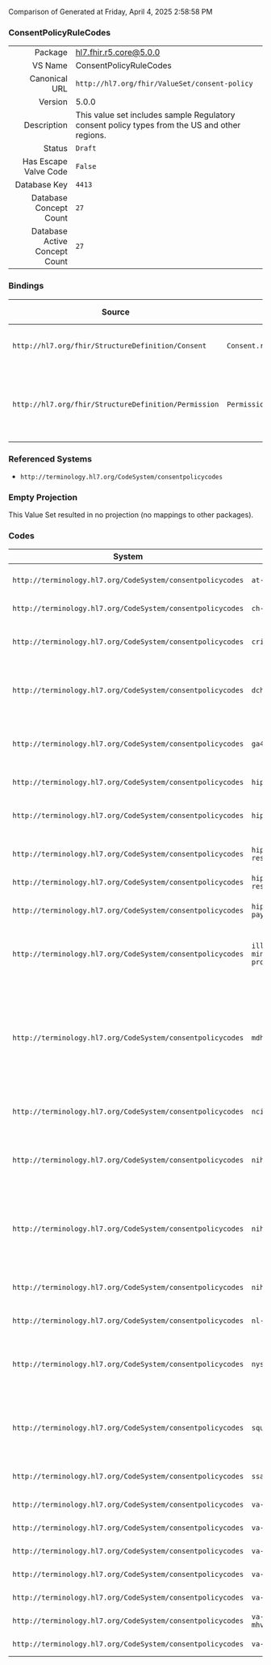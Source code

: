 Comparison of 
Generated at Friday, April 4, 2025 2:58:58 PM

### ConsentPolicyRuleCodes

|      |     |
| ---: | --- |
| Package | hl7.fhir.r5.core@5.0.0 |
| VS Name | ConsentPolicyRuleCodes |
| Canonical URL | `http://hl7.org/fhir/ValueSet/consent-policy` |
| Version | 5.0.0 |
| Description | This value set includes sample Regulatory consent policy types from the US and other regions. |
| Status | `Draft` |
| Has Escape Valve Code | `False` |
| Database Key | `4413` |
| Database Concept Count | `27` |
| Database Active Concept Count | `27` |
### Bindings

| Source | Element | Binding | Strength | Element Short |
| ------ | ------- | ------- | -------- | ------------- |
| `http://hl7.org/fhir/StructureDefinition/Consent` | `Consent.regulatoryBasis` | `http://hl7.org/fhir/ValueSet/consent-policy` | `Example` | Regulations establishing base Consent |
| `http://hl7.org/fhir/StructureDefinition/Permission` | `Permission.justification.basis` | `http://hl7.org/fhir/ValueSet/consent-policy` | `Example` | The regulatory grounds upon which this Permission builds |

### Referenced Systems

* `http://terminology.hl7.org/CodeSystem/consentpolicycodes`
### Empty Projection

This Value Set resulted in no projection (no mappings to other packages).

### Codes

| System | Code | Display |
| ------ | ---- | ------- |
| `http://terminology.hl7.org/CodeSystem/consentpolicycodes` | `at-elga` | AT ELGA Opt-in Consent |
| `http://terminology.hl7.org/CodeSystem/consentpolicycodes` | `ch-epr` | CH EPR Consent |
| `http://terminology.hl7.org/CodeSystem/consentpolicycodes` | `cric` | Common Rule Informed Consent |
| `http://terminology.hl7.org/CodeSystem/consentpolicycodes` | `dch-3927` | Michigan behavior and mental health consent |
| `http://terminology.hl7.org/CodeSystem/consentpolicycodes` | `ga4gh` | Population origins and ancestry research consent |
| `http://terminology.hl7.org/CodeSystem/consentpolicycodes` | `hipaa-auth` | HIPAA Authorization |
| `http://terminology.hl7.org/CodeSystem/consentpolicycodes` | `hipaa-npp` | HIPAA Notice of Privacy Practices |
| `http://terminology.hl7.org/CodeSystem/consentpolicycodes` | `hipaa-research` | HIPAA Research Authorization |
| `http://terminology.hl7.org/CodeSystem/consentpolicycodes` | `hipaa-restrictions` | HIPAA Restrictions |
| `http://terminology.hl7.org/CodeSystem/consentpolicycodes` | `hipaa-self-pay` | HIPAA Self-Pay Restriction |
| `http://terminology.hl7.org/CodeSystem/consentpolicycodes` | `illinois-minor-procedure` | Illinois Consent by Minors to Medical Procedures |
| `http://terminology.hl7.org/CodeSystem/consentpolicycodes` | `mdhhs-5515` | Michigan MDHHS-5515 Consent to Share Behavioral Health Information for Care Coordination Purposes |
| `http://terminology.hl7.org/CodeSystem/consentpolicycodes` | `nci` | NCI Cancer Clinical Trial consent |
| `http://terminology.hl7.org/CodeSystem/consentpolicycodes` | `nih-527` | NIH Authorization for the Release of Medical Information |
| `http://terminology.hl7.org/CodeSystem/consentpolicycodes` | `nih-grdr` | NIH Global Rare Disease Patient Registry and Data Repository consent |
| `http://terminology.hl7.org/CodeSystem/consentpolicycodes` | `nih-hipaa` | HHS NIH HIPAA Research Authorization |
| `http://terminology.hl7.org/CodeSystem/consentpolicycodes` | `nl-lsp` | NL LSP Permission |
| `http://terminology.hl7.org/CodeSystem/consentpolicycodes` | `nyssipp` | New York State Surgical and Invasive Procedure Protocol |
| `http://terminology.hl7.org/CodeSystem/consentpolicycodes` | `squaxin` | Squaxin Indian behavioral health and HIPAA consent |
| `http://terminology.hl7.org/CodeSystem/consentpolicycodes` | `ssa-827` | SSA Authorization to Disclose |
| `http://terminology.hl7.org/CodeSystem/consentpolicycodes` | `va-10-0484` | VA Form 10-0484 |
| `http://terminology.hl7.org/CodeSystem/consentpolicycodes` | `va-10-0485` | VA Form 10-0485 |
| `http://terminology.hl7.org/CodeSystem/consentpolicycodes` | `va-10-10116` | VA Form 10-10-10116 |
| `http://terminology.hl7.org/CodeSystem/consentpolicycodes` | `va-10-5345` | VA Form 10-5345 |
| `http://terminology.hl7.org/CodeSystem/consentpolicycodes` | `va-10-5345a` | VA Form 10-5345a |
| `http://terminology.hl7.org/CodeSystem/consentpolicycodes` | `va-10-5345a-mhv` | VA Form 10-5345a-MHV |
| `http://terminology.hl7.org/CodeSystem/consentpolicycodes` | `va-21-4142` | VA Form 21-4142 |
